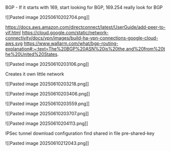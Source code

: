 BGP - If it starts with 169, start looking for BGP, 169.254 really look for BGP

![[Pasted image 20250610202704.png]]

https://docs.aws.amazon.com/directconnect/latest/UserGuide/add-peer-to-vif.html
https://cloud.google.com/static/network-connectivity/docs/vpn/images/build-ha-vpn-connections-google-cloud-aws.svg
https://www.wallarm.com/what/bgp-routing-explanation#:~:text=The%20BGP%20ASN%20is%20the,and%20from%20the%20United%20States.

![[Pasted image 20250610203106.png]]

Creates it own little network

![[Pasted image 20250610203218.png]]

![[Pasted image 20250610203406.png]]

![[Pasted image 20250610203559.png]]

![[Pasted image 20250610203707.png]]

![[Pasted image 20250610204113.png]]

IPSec tunnel
download configuration
find shared in file
pre-shared-key

![[Pasted image 20250610212043.png]]